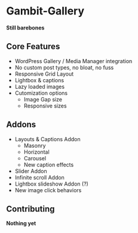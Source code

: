 # Gambit-Gallery

**Still barebones**

## Core Features

* WordPress Gallery / Media Manager integration
* No custom post types, no bloat, no fuss
* Responsive Grid Layout
* Lightbox & captions
* Lazy loaded images
* Cutomization options
	* Image Gap size
	* Responsive sizes

## Addons

* Layouts & Captions Addon
	* Masonry
	* Horizontal
	* Carousel
	* New caption effects
* Slider Addon
* Infinite scroll Addon
* Lightbox slideshow Addon (?)
* New image click behaviors

## Contributing

**Nothing yet**